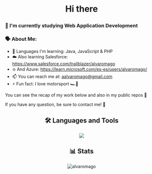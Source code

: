 # <p align="center">Hi there</p>

### 🙌 I'm currently studying Web Application Development

### 🗣️ About Me:

- 🧠 Languages I'm learning: Java, JavaScript & PHP
- ☁️ Also learning Salesforce: https://www.salesforce.com/trailblazer/alvaromago
- ❇️ And Azure: https://learn.microsoft.com/es-es/users/alvaromago/
- 📫 You can reach me at: aalvaromago@gmail.com
- ⚡ Fun fact: I love motorsport 🏎️💨

You can see the recap of my work below and also in my public repos 👀

If you have any question, be sure to contact me! 🤙

## <p align="center">🛠️ Languages and Tools</p>
<p align="center">
  <a href="https://skillicons.dev">
    <img src="https://skillicons.dev/icons?i=java,js,html,css,ts,mysql,mongodb,py,php,angular,nodejs,git,eclipse,vscode,bootstrap" />
  </a>
</p>

## <p align="center">📊 Stats</p>
<p align="center"> <img src="https://github-readme-stats.vercel.app/api/top-langs/?username=alvaromago&theme=dark&layout=compact&langs_count=9" alt="alvaromago" /> </p>
